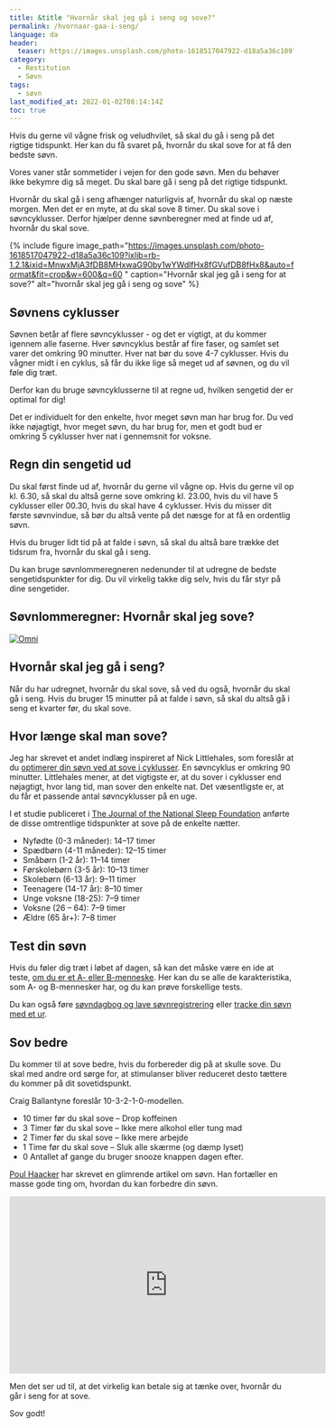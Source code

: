 ```yaml
---
title: &title "Hvornår skal jeg gå i seng og sove?"
permalink: /hvornaar-gaa-i-seng/
language: da
header:
  teaser: https://images.unsplash.com/photo-1618517047922-d18a5a36c109?ixlib=rb-1.2.1&ixid=MnwxMjA3fDB8MHxwaG90by1wYWdlfHx8fGVufDB8fHx8&auto=format&fit=crop&h=300&w=400&q=10
category:
  - Restitution
  - Søvn
tags:
  - søvn
last_modified_at: 2022-01-02T08:14:14Z
toc: true
---
```


Hvis du gerne vil vågne frisk og veludhvilet, så skal du gå i seng på det rigtige tidspunkt. Her kan du få svaret på, hvornår du skal sove for at få den bedste søvn.

Vores vaner står sommetider i vejen for den gode søvn. Men du behøver ikke bekymre dig så meget. Du skal bare gå i seng på det rigtige tidspunkt.

Hvornår du skal gå i seng afhænger naturligvis af, hvornår du skal op næste morgen. Men det er en myte, at du skal sove 8 timer. Du skal sove i søvncyklusser. Derfor hjælper denne søvnberegner med at finde ud af, hvornår du skal sove.

{% include figure image_path="https://images.unsplash.com/photo-1618517047922-d18a5a36c109?ixlib=rb-1.2.1&ixid=MnwxMjA3fDB8MHxwaG90by1wYWdlfHx8fGVufDB8fHx8&auto=format&fit=crop&w=600&q=60
" caption="Hvornår skal jeg gå i seng for at sove?" alt="hvornår skal jeg gå i seng og sove" %}

## Søvnens cyklusser

Søvnen betår af flere søvncyklusser - og det er vigtigt, at du kommer igennem alle faserne. Hver søvncyklus består af fire faser, og samlet set varer det omkring 90 minutter. Hver nat bør du sove 4-7 cyklusser. Hvis du vågner midt i en cyklus, så får du ikke lige så meget ud af søvnen, og du vil føle dig træt.

Derfor kan du bruge søvncyklusserne til at regne ud, hvilken sengetid der er optimal for dig!

Det er individuelt for den enkelte, hvor meget søvn man har brug for. Du ved ikke nøjagtigt, hvor meget søvn, du har brug for, men et godt bud er omkring 5 cyklusser hver nat i gennemsnit for voksne.

## Regn din sengetid ud

Du skal først finde ud af, hvornår du gerne vil vågne op. Hvis du gerne vil op kl. 6.30, så skal du altså gerne sove omkring kl. 23.00, hvis du vil have 5 cyklusser eller 00.30, hvis du skal have 4 cyklusser. Hvis du misser dit første søvnvindue, så bør du altså vente på det næsge for at få en ordentlig søvn.

Hvis du bruger lidt tid på at falde i søvn, så skal du altså bare trække det tidsrum fra, hvornår du skal gå i seng.

Du kan bruge søvnlommeregneren nedenunder til at udregne de bedste sengetidspunkter for dig. Du vil virkelig takke dig selv, hvis du får styr på dine sengetider.

## Søvnlommeregner: Hvornår skal jeg sove?

<div class="omni-calculator" data-calculator="health/sleep" data-width="600" data-config='{}' data-currency="DKK" data-show-row-controls="false" data-version="3" data-t="1641148825036">
  <div class="omni-calculator-header"></div>
  <div class="omni-calculator-footer">
    <a href="https://www.omnicalculator.com/health/sleep" target="_blank"><img alt="Omni" class="omni-calculator-logo" src="https://cdn.omnicalculator.com/embed/omni-calculator-logo-long.svg" /></a>
  </div>
</div>
<script async src="https://cdn.omnicalculator.com/sdk.js"></script>

## Hvornår skal jeg gå i seng?

Når du har udregnet, hvornår du skal sove, så ved du også, hvornår du skal gå i seng. Hvis du bruger 15 minutter på at falde i søvn, så skal du altså gå i seng et kvarter før, du skal sove.

## Hvor længe skal man sove?

Jeg har skrevet et andet indlæg inspireret af Nick Littlehales, som foreslår at du [optimerer din søvn ved at sove i cyklusser](/soevn/). En søvncyklus er omkring 90 minutter. Littlehales mener, at det vigtigste er, at du sover i cyklusser end nøjagtigt, hvor lang tid, man sover den enkelte nat. Det væsentligste er, at du får et passende antal søvncyklusser på en uge.

I et studie publiceret i [The Journal of the National Sleep Foundation](http://www.sleephealthjournal.org/article/S2352-7218(15)00015-7/fulltext) anførte de disse omtrentlige tidspunkter at sove på de enkelte nætter.

- Nyfødte (0-3 måneder): 14–17 timer
- Spædbørn (4-11 måneder): 12–15 timer
- Småbørn (1-2 år): 11–14 timer
- Førskolebørn (3-5 år): 10–13 timer
- Skolebørn (6-13 år): 9–11 timer
- Teenagere (14-17 år): 8–10 timer
- Unge voksne (18-25): 7–9 timer
- Voksne (26 – 64): 7–9 timer
- Ældre (65 år+): 7–8 timer

## Test din søvn

Hvis du føler dig træt i løbet af dagen, så kan det måske være en ide at teste, [om du er et A- eller B-menneske](/a-eller-b-menneske/). Her kan du se alle de karakteristika, som A- og B-mennesker har, og du kan prøve forskellige tests.

Du kan også føre [søvndagbog og lave søvnregistrering](/soevndagbog/) eller [tracke din søvn med et ur](/soevn-tracking/).

## Sov bedre

Du kommer til at sove bedre, hvis du forbereder dig på at skulle sove. Du skal med andre ord sørge for, at stimulanser bliver reduceret desto tættere du kommer på dit sovetidspunkt.

Craig Ballantyne foreslår 10-3-2-1-0-modellen.

- 10 timer før du skal sove – Drop koffeinen
- 3 Timer før du skal sove – Ikke mere alkohol eller tung mad
- 2 Timer før du skal sove – Ikke mere arbejde
- 1 Time før du skal sove – Sluk alle skærme (og dæmp lyset)
- 0 Antallet af gange du bruger snooze knappen dagen efter.

[Poul Haacker](https://haacker.dk/sov-dig-til-resultater/) har skrevet en glimrende artikel om søvn. Han fortæller en masse gode ting om, hvordan du kan forbedre din søvn.

<iframe src="https://www.facebook.com/plugins/video.php?href=https%3A%2F%2Fwww.facebook.com%2FHaacker.dk%2Fvideos%2F1589003874560534%2F&show_text=0&width=560" width="560" height="314" style="border:none;overflow:hidden" scrolling="no" frameborder="0" allowfullscreen="true" allow="autoplay; clipboard-write; encrypted-media; picture-in-picture; web-share" allowFullScreen="true"></iframe>

Men det ser ud til, at det virkelig kan betale sig at tænke over, hvornår du går i seng for at sove.

Sov godt!
